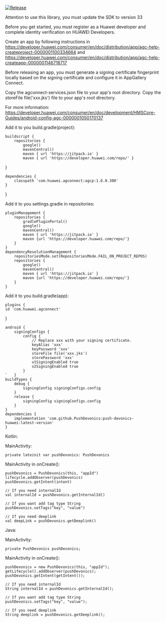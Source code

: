 [![Release](https://jitpack.io/v/PushDevonics/push-devonics-huawei.svg)](https://jitpack.io/#PushDevonics/push-devonics-huawei)

Attention to use this library, you must update the SDK to version 33

Before you get started, you must register as a Huawei developer 
and complete identity verification on HUAWEI Developers.

Create an app by following instructions in
https://developer.huawei.com/consumer/en/doc/distribution/app/agc-help-createproject-0000001100334664
and
https://developer.huawei.com/consumer/en/doc/distribution/app/agc-help-createapp-0000001146718717

Before releasing an app, you must generate a signing certificate fingerprint locally 
based on the signing certificate and configure it in AppGallery Connect.

Copy the agconnect-services.json file to your app's root directory.
Copy the storeFile file('xxx.jks') file to your app's root directory.

For more information:
https://developer.huawei.com/consumer/en/doc/development/HMSCore-Guides/android-config-agc-0000001050170137

Add it to you build.gradle(project):

    buildscript {
        repositories {
            google()
            mavenCentral()
            maven { url 'https://jitpack.io' }
            maven { url 'https://developer.huawei.com/repo/' }
}

    dependencies {
        classpath 'com.huawei.agconnect:agcp:1.6.0.300'
    }
}


Add it to you settings.gradle in repositories:

    pluginManagement {
        repositories {
            gradlePluginPortal()
            google()
            mavenCentral()
            maven { url 'https://jitpack.io' }
            maven {url 'https://developer.huawei.com/repo/'}
        }
    }
    dependencyResolutionManagement {
        repositoriesMode.set(RepositoriesMode.FAIL_ON_PROJECT_REPOS)
        repositories {
            google()
            mavenCentral()
            maven { url 'https://jitpack.io' }
            maven {url 'https://developer.huawei.com/repo/'}
        }
    }

Add it to you build.gradle(app):

    plugins {
    id 'com.huawei.agconnect'
}

    android {
        signingConfigs {
            config {
                // Replace xxx with your signing certificate.
                keyAlias 'xxx'
                keyPassword 'xxx'
                storeFile file('xxx.jks')
                storePassword 'xxx'
                v1SigningEnabled true
                v2SigningEnabled true
            }
    `   }
    buildTypes {
        debug {
            signingConfig signingConfigs.config
        }
        release {
            signingConfig signingConfigs.config
        }
    }
    dependencies {
        implementation 'com.github.PushDevonics:push-devonics-huawei:latest-version'
    }
    
Kotlin:

MainActivity:

    private lateinit var pushDevonics: PushDevonics
    
MainActivity in onCreate():

    pushDevonics = PushDevonics(this, "appId")
    lifecycle.addObserver(pushDevonics)
    pushDevonics.getIntent(intent)
    
    // If you need internalId
    val internalId = pushDevonics.getInternalId()
    
    // If you want add tag type String
    pushDevonics.setTags("key", "value")
    
    // If you need deeplink
    val deepLink = pushDevonics.getDeeplink()
    
Java:

MainActivity:

    private PushDevonics pushDevonics;
    
MainActivity in onCreate():

    pushDevonics = new PushDevonics(this, "appId");
    getLifecycle().addObserver(pushDevonics);
    pushDevonics.getIntent(getIntent());
        
    // If you need internalId
    String internalId = pushDevonics.getInternalId();
    
    // If you want add tag type String
    pushDevonics.setTags("key", "value");
    
    // If you need deeplink
    String deeplink = pushDevonics.getDeeplink();
